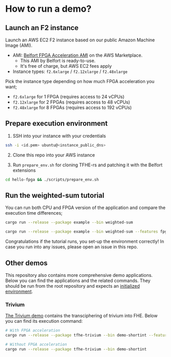 # How to run a demo?

## Launch an F2 instance

Launch an AWS EC2 F2 instance based on our public Amazon Machine Image (AMI).

- AMI: [Belfort FPGA Acceleration AMI](https://aws.amazon.com/marketplace/pp/prodview-imfiyzy7svjgu) on the AWS Marketplace.
  - This AMI by Belfort is ready-to-use.
  - It's free of charge, but AWS EC2 fees apply
- Instance types: `f2.6xlarge` / `f2.12xlarge` / `f2.48xlarge`

Pick the instance type depending on how much FPGA acceleration you want;
  - `f2.6xlarge` for 1 FPGA (requires access to 24 vCPUs)
  - `f2.12xlarge` for 2 FPGAs (requires access to 48 vCPUs)
  - `f2.48xlarge` for 8 FPGAs (requires access to 192 vCPUs)

## Prepare execution environment

1. SSH into your instance with your credentials

```bash
ssh -i <id.pem> ubuntu@<instance_public_dns>
```

2. Clone this repo into your AWS instance

3. Run `prepare_env.sh` for cloning TFHE-rs and patching it with the Belfort extensions

```bash
cd hello-fpga && ./scripts/prepare_env.sh
```

## Run the weighted-sum tutorial

You can run both CPU and FPGA version of the application and compare the execution time differences;

```bash
cargo run --release --package example --bin weighted-sum
```

```bash
cargo run --release --package example --bin weighted-sum --features fpga
```

Congratulations if the tutorial runs, you set-up the environment correctly! In case you run into any issues, please open an issue in this repo.

## Other demos

This repository also contains more comprehensive demo applications. Below you can find the applications and the related commands. They should be run from the root repository and expects an [initialized environment](#prepare-execution-environment).

### Trivium

[The Trivium demo](/demos/trivium/README.md) contains the transciphering of trivium into FHE. Below you can find its execution command:

```bash
# With FPGA acceleration
cargo run --release --package tfhe-trivium --bin demo-shortint --features fpga

# Without FPGA acceleration
cargo run --release --package tfhe-trivium --bin demo-shortint
```